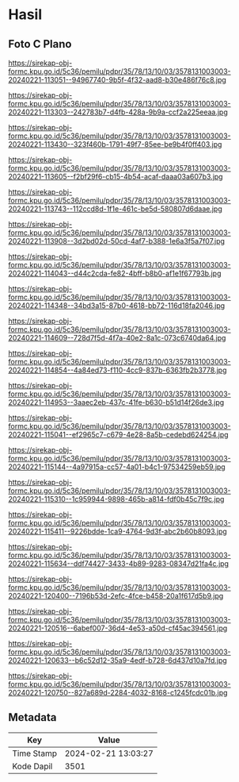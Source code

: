# Hasil

## Foto C Plano

https://sirekap-obj-formc.kpu.go.id/5c36/pemilu/pdpr/35/78/13/10/03/3578131003003-20240221-113051--94967740-9b5f-4f32-aad8-b30e486f76c8.jpg

https://sirekap-obj-formc.kpu.go.id/5c36/pemilu/pdpr/35/78/13/10/03/3578131003003-20240221-113303--242783b7-d4fb-428a-9b9a-ccf2a225eeaa.jpg

https://sirekap-obj-formc.kpu.go.id/5c36/pemilu/pdpr/35/78/13/10/03/3578131003003-20240221-113430--323f460b-1791-49f7-85ee-be9b4f0ff403.jpg

https://sirekap-obj-formc.kpu.go.id/5c36/pemilu/pdpr/35/78/13/10/03/3578131003003-20240221-113605--f2bf29f6-cb15-4b54-acaf-daaa03a607b3.jpg

https://sirekap-obj-formc.kpu.go.id/5c36/pemilu/pdpr/35/78/13/10/03/3578131003003-20240221-113743--112ccd8d-1f1e-461c-be5d-580807d6daae.jpg

https://sirekap-obj-formc.kpu.go.id/5c36/pemilu/pdpr/35/78/13/10/03/3578131003003-20240221-113908--3d2bd02d-50cd-4af7-b388-1e6a3f5a7f07.jpg

https://sirekap-obj-formc.kpu.go.id/5c36/pemilu/pdpr/35/78/13/10/03/3578131003003-20240221-114043--d44c2cda-fe82-4bff-b8b0-af1e1f67793b.jpg

https://sirekap-obj-formc.kpu.go.id/5c36/pemilu/pdpr/35/78/13/10/03/3578131003003-20240221-114348--34bd3a15-87b0-4618-bb72-116d18fa2046.jpg

https://sirekap-obj-formc.kpu.go.id/5c36/pemilu/pdpr/35/78/13/10/03/3578131003003-20240221-114609--728d7f5d-4f7a-40e2-8a1c-073c6740da64.jpg

https://sirekap-obj-formc.kpu.go.id/5c36/pemilu/pdpr/35/78/13/10/03/3578131003003-20240221-114854--4a84ed73-f110-4cc9-837b-6363fb2b3778.jpg

https://sirekap-obj-formc.kpu.go.id/5c36/pemilu/pdpr/35/78/13/10/03/3578131003003-20240221-114953--3aaec2eb-437c-41fe-b630-b51d14f26de3.jpg

https://sirekap-obj-formc.kpu.go.id/5c36/pemilu/pdpr/35/78/13/10/03/3578131003003-20240221-115041--ef2965c7-c679-4e28-8a5b-cedebd624254.jpg

https://sirekap-obj-formc.kpu.go.id/5c36/pemilu/pdpr/35/78/13/10/03/3578131003003-20240221-115144--4a97915a-cc57-4a01-b4c1-97534259eb59.jpg

https://sirekap-obj-formc.kpu.go.id/5c36/pemilu/pdpr/35/78/13/10/03/3578131003003-20240221-115310--1c959944-9898-465b-a814-fdf0b45c7f9c.jpg

https://sirekap-obj-formc.kpu.go.id/5c36/pemilu/pdpr/35/78/13/10/03/3578131003003-20240221-115411--9226bdde-1ca9-4764-9d3f-abc2b60b8093.jpg

https://sirekap-obj-formc.kpu.go.id/5c36/pemilu/pdpr/35/78/13/10/03/3578131003003-20240221-115634--ddf74427-3433-4b89-9283-08347d21fa4c.jpg

https://sirekap-obj-formc.kpu.go.id/5c36/pemilu/pdpr/35/78/13/10/03/3578131003003-20240221-120400--7196b53d-2efc-4fce-b458-20a1f617d5b9.jpg

https://sirekap-obj-formc.kpu.go.id/5c36/pemilu/pdpr/35/78/13/10/03/3578131003003-20240221-120516--6abef007-36d4-4e53-a50d-cf45ac394561.jpg

https://sirekap-obj-formc.kpu.go.id/5c36/pemilu/pdpr/35/78/13/10/03/3578131003003-20240221-120633--b6c52d12-35a9-4edf-b728-6d437d10a7fd.jpg

https://sirekap-obj-formc.kpu.go.id/5c36/pemilu/pdpr/35/78/13/10/03/3578131003003-20240221-120750--827a689d-2284-4032-8168-c1245fcdc01b.jpg


## Metadata

| Key        | Value               |
| ---------- | ------------------- |
| Time Stamp | 2024-02-21 13:03:27 |
| Kode Dapil | 3501                |



